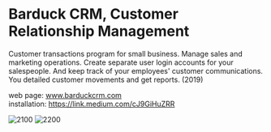 # Barduck CRM, Customer Relationship Management
Customer transactions program for small business. Manage sales and marketing operations. Create separate user login accounts for your salespeople. And keep track of your employees' customer communications. You detailed customer movements and get reports. (2019)

web page: www.barduckcrm.com <br/>
installation: https://link.medium.com/cJ9GiHuZRR

![2100](https://user-images.githubusercontent.com/12815851/76316666-07bf4180-62ec-11ea-9578-04fd6d807205.png)
![2200](https://user-images.githubusercontent.com/12815851/76316668-0857d800-62ec-11ea-818f-f0ee8bb54c47.png)
